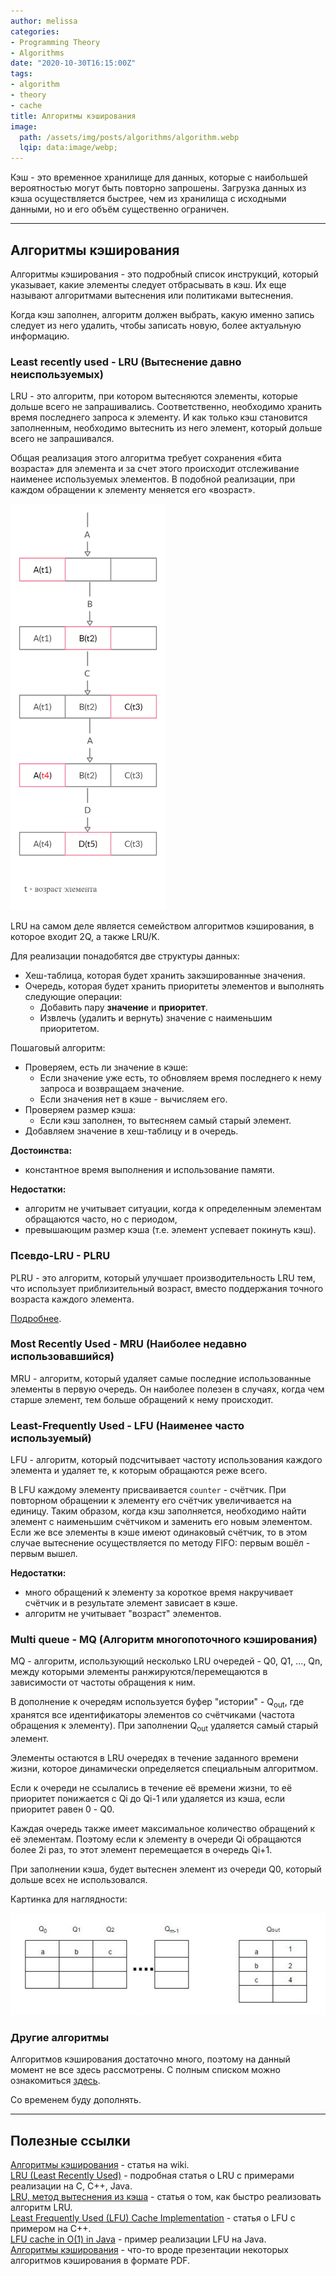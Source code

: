 ```yaml
---
author: melissa
categories:
- Programming Theory
- Algorithms
date: "2020-10-30T16:15:00Z"
tags:
- algorithm
- theory
- cache
title: Алгоритмы кэширования
image:
  path: /assets/img/posts/algorithms/algorithm.webp
  lqip: data:image/webp;
---
```


Кэш - это временное хранилище для данных, которые с наибольшей вероятностью могут быть повторно запрошены. 
Загрузка данных из кэша осуществляется быстрее, чем из хранилища с исходными данными, но и его объём существенно ограничен.

***

## Алгоритмы кэширования

Алгоритмы кэширования - это подробный список инструкций, который указывает, 
какие элементы следует отбрасывать в кэш. Их еще называют алгоритмами вытеснения или политиками вытеснения.

Когда кэш заполнен, алгоритм должен выбрать, какую именно запись следует из него удалить, 
чтобы записать новую, более актуальную информацию.


### Least recently used - LRU (Вытеснение давно неиспользуемых)

LRU - это алгоритм, при котором вытесняются элементы, которые дольше всего не запрашивались. 
Соответственно, необходимо хранить время последнего запроса к элементу. И как только кэш становится заполненным, 
необходимо вытеснить из него элемент, который дольше всего не запрашивался.

Общая реализация этого алгоритма требует сохранения «бита возраста» для элемента и 
за счет этого происходит отслеживание наименее используемых элементов. 
В подобной реализации, при каждом обращении к элементу меняется его «возраст».

<img src="/assets/img/posts/algorithms/cache/LRU-schema.png" alt="LRU scheme" height="650"/>

LRU на самом деле является семейством алгоритмов кэширования, в которое входит 2Q, а также LRU/K.

Для реализации понадобятся две структуры данных:
- Хеш-таблица, которая будет хранить закэшированные значения.
- Очередь, которая будет хранить приоритеты элементов и выполнять следующие операции:
  - Добавить пару **значение** и **приоритет**.
  - Извлечь (удалить и вернуть) значение с наименьшим приоритетом.

Пошаговый алгоритм:
- Проверяем, есть ли значение в кэше:
  - Если значение уже есть, то обновляем время последнего к нему запроса и возвращаем значение.
  - Если значения нет в кэше - вычисляем его.
- Проверяем размер кэша:
  - Если кэш заполнен, то вытесняем самый старый элемент.
- Добавляем значение в хеш-таблицу и в очередь.

**Достоинства:**
- константное время выполнения и использование памяти.

**Недостатки:**
- алгоритм не учитывает ситуации, когда к определенным элементам обращаются часто, но с периодом, 
- превышающим размер кэша (т.е. элемент успевает покинуть кэш).


### Псевдо-LRU - PLRU

PLRU - это алгоритм, который улучшает производительность LRU тем, что использует приблизительный возраст, 
вместо поддержания точного возраста каждого элемента.

[Подробнее](https://en.wikipedia.org/wiki/Pseudo-LRU "wikipedia.or").


### Most Recently Used - MRU (Наиболее недавно использовавшийся)

MRU - алгоритм, который удаляет самые последние использованные элементы в первую очередь. 
Он наиболее полезен в случаях, когда чем старше элемент, тем больше обращений к нему происходит.

### Least-Frequently Used - LFU (Наименее часто используемый)

LFU - алгоритм, который подсчитывает частоту использования каждого элемента и удаляет те, к которым обращаются реже всего.

В LFU каждому элементу присваивается `counter` - счётчик. При повторном обращении к элементу его счётчик увеличивается на единицу. 
Таким образом, когда кэш заполняется, необходимо найти элемент с наименьшим счётчиком и заменить его новым элементом. 
Если же все элементы в кэше имеют одинаковый счётчик, то в этом случае вытеснение осуществляется по методу FIFO: первым вошёл - первым вышел.

**Недостатки:**
- много обращений к элементу за короткое время накручивает счётчик и в результате элемент зависает в кэше.
- алгоритм не учитывает "возраст" элементов.


### Multi queue - MQ (Алгоритм многопоточного кэширования)

MQ - алгоритм, использующий несколько LRU очередей - Q0, Q1, ..., Qn, 
между которыми элементы ранжируются/перемещаются в зависимости от частоты обращения к ним.

В дополнение к очередям используется буфер "истории" - Q<sub>out</sub>, 
где хранятся все идентификаторы элементов со счётчиками (частота обращения к элементу). 
При заполнении Q<sub>out</sub> удаляется самый старый элемент.

Элементы остаются в LRU очередях в течение заданного времени жизни, которое динамически определяется специальным алгоритмом.

Если к очереди не ссылались в течение её времени жизни, то её приоритет понижается с Qi до Qi-1 или удаляется из кэша, 
если приоритет равен 0 - Q0.

Каждая очередь также имеет максимальное количество обращений к её элементам. 
Поэтому если к элементу в очереди Qi обращаются более 2i раз, то этот элемент перемещается в очередь Qi+1.

При заполнении кэша, будет вытеснен элемент из очереди Q0, который дольше всех не использовался.

Картинка для наглядности:

![mq-replacement-algortithm.jpg](/assets/img/posts/algorithms/cache/mq-replacement-algortithm.jpg)


### Другие алгоритмы

Алгоритмов кэширования достаточно много, поэтому на данный момент не все здесь рассмотрены. 
С полным списком можно ознакомиться [здесь](https://en.wikipedia.org/wiki/Cache_replacement_policies "wikipedia.org").

Со временем буду дополнять.

***

## Полезные ссылки

[Алгоритмы кэширования](https://ru.wikipedia.org/wiki/%D0%90%D0%BB%D0%B3%D0%BE%D1%80%D0%B8%D1%82%D0%BC%D1%8B_%D0%BA%D1%8D%D1%88%D0%B8%D1%80%D0%BE%D0%B2%D0%B0%D0%BD%D0%B8%D1%8F "wikipedia.org") - статья на wiki.  
[LRU (Least Recently Used)](https://ru.bmstu.wiki/LRU_(Least_Recently_Used) "bmstu.wiki") - подробная статья о LRU с примерами реализации на C, C++, Java.  
[LRU, метод вытеснения из кэша](https://habr.com/ru/post/136758/ "habr.com") - статья о том, как быстро реализовать алгоритм LRU.  
[Least Frequently Used (LFU) Cache Implementation](https://www.geeksforgeeks.org/least-frequently-used-lfu-cache-implementation/?ref=lbp "geeksforgeeks.org") - статья о LFU с примером на C++.  
[LFU cache in O(1) in Java](https://medium.com/algorithm-and-datastructure/lfu-cache-in-o-1-in-java-4bac0892bdb3 "medium.com") - пример реализации LFU на Java.  
[Алгоритмы кэширования](/assets/img/posts/algorithms/cache/cache-algorithms.pdf) - что-то вроде презентации некоторых алгоритмов кэширования в формате PDF.
